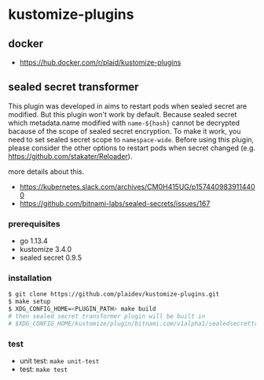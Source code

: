 # kustomize-plugins

## docker

- https://hub.docker.com/r/plaid/kustomize-plugins

## sealed secret transformer
This plugin was developed in aims to restart pods when sealed secret are modified. But this plugin won't work by default. Because sealed secret which metadata.name modified with `name-${hash}` cannot be decrypted bacause of the scope of sealed secret encryption. To make it work, you need to set sealed secret scope to `namespace-wide`. Before using this plugin, please consider the other options to restart pods when secret changed (e.g. https://github.com/stakater/Reloader). 

more details about this.
- https://kubernetes.slack.com/archives/CM0H415UG/p1574409839114400
- https://github.com/bitnami-labs/sealed-secrets/issues/167

### prerequisites

- go 1.13.4
- kustomize 3.4.0
- sealed secret 0.9.5

### installation

```sh
$ git clone https://github.com/plaidev/kustomize-plugins.git
$ make setup
$ XDG_CONFIG_HOME=<PLUGIN_PATH> make build
# then sealed secret transformer plugin will be built in
# $XDG_CONFIG_HOME/kustomize/plugin/bitnami.com/v1alpha1/sealedsecrettransformer/SealedSecretTransformer.so
```

### test

- unit test: `make unit-test`
- test: `make test`
